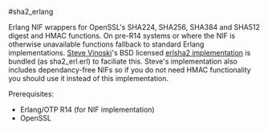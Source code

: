 #sha2_erlang

Erlang NIF wrappers for OpenSSL's SHA224, SHA256, SHA384 and SHA512 digest and HMAC functions. On pre-R14 systems or where the NIF is otherwise unavailable functions fallback to standard Erlang implementations. [Steve Vinoski](http://steve.vinoski.net/)'s BSD licensed [erlsha2 implementation](https://github.com/vinoski/erlsha2) is bundled (as sha2_erl.erl) to faciliate this. Steve's implementation also includes dependancy-free NIFs so if you do not need HMAC functionality you should use it instead of this implementation.

Prerequisites:

- Erlang/OTP R14 (for NIF implementation)
- OpenSSL
